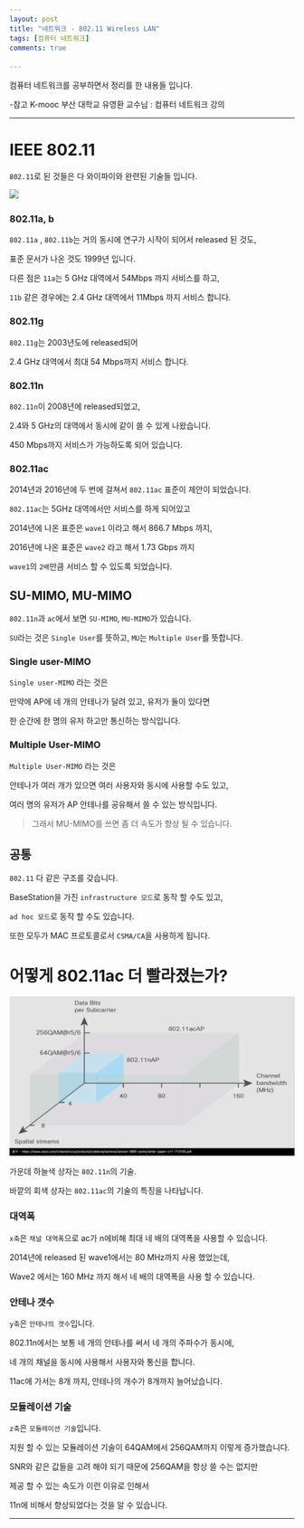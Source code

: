 ```yaml
---
layout: post
title: "네트워크 - 802.11 Wireless LAN"
tags: [컴퓨터 네트워크]
comments: true

---
```


컴퓨터 네트워크를 공부하면서 정리를 한 내용들 입니다.

-참고 K-mooc 부산 대학교 유영환 교수님 : 컴퓨터 네트워크 강의

---

# IEEE 802.11

`802.11`로 된 것들은 다 와이파이와 완련된 기술들 입니다.

<img src="/images/2021년/0221/IEEE 802.11.PNG">

### 802.11a, b

`802.11a` , `802.11b`는 거의 동시에 연구가 시작이 되어서 released 된 것도, 

표준 문서가 나온 것도 1999년 입니다.

다른 점은 `11a`는 5 GHz 대역에서 54Mbps 까지 서비스를 하고,

`11b` 같은 경우에는 2.4 GHz 대역에서 11Mbps 까지 서비스 합니다.

### 802.11g

`802.11g`는 2003년도에 released되어 

2.4 GHz 대역에서 최대 54 Mbps까지 서비스 합니다.

### 802.11n

`802.11n`이 2008년에 released되었고,

2.4와 5 GHz의 대역에서 동시에 같이 쓸 수 있게 나왔습니다.

450 Mbps까지 서비스가 가능하도록 되어 있습니다.

### 802.11ac

2014년과 2016년에 두 번에 걸쳐서 `802.11ac` 표준이 제안이 되었습니다.

`802.11ac`는 5GHz 대역에서만 서비스를 하게 되어있고 

2014년에 나온 표준은 `wave1` 이라고 해서 866.7 Mbps 까지,

2016년에 나온 표준은 `wave2` 라고 해서 1.73 Gbps 까지

`wave1`의 `2배`만큼 서비스 할 수 있도록 되었습니다.

## SU-MIMO, MU-MIMO

`802.11n`과 `ac`에서 보면 `SU-MIMO`, `MU-MIMO`가 있습니다.

`SU`라는 것은 `Single User`를 뜻하고, `MU`는 `Multiple User`를 뜻합니다.

### Single user-MIMO

`Single user-MIMO` 라는 것은 

만약에 AP에 네 개의 안테나가 달려 있고, 유저가 둘이 있다면 

한 순간에 한 명의 유저 하고만 통신하는 방식입니다.

### Multiple User-MIMO

`Multiple User-MIMO` 라는 것은

안테나가 여러 개가 있으면 여러 사용자와 동시에 사용할 수도 있고,

여러 명의 유저가 AP 안테나를 공유해서 쓸 수 있는 방식입니다.

> 그래서 MU-MIMO를 쓰면 좀 더 속도가 향상 될 수 있습니다.

## 공통

`802.11` 다 같은 구조를 갖습니다.

BaseStation을 가진 `infrastructure 모드`로 동작 할 수도 있고, 

`ad hoc 모드`로 동작 할 수도 있습니다.

또한 모두가 MAC 프로토콜로서 `CSMA/CA`을 사용하게 됩니다.

# 어떻게 802.11ac 더 빨라졌는가?

<img src="/images/2021년/0221/802.11an와 802.11n.PNG">

가운데 하늘색 상자는 `802.11n`의 기술.

바깥의 회색 상자는 `802.11ac`의 기술의 특징을 나타납니다.

### 대역폭

`x축`은 `채널 대역폭`으로 ac가 n에비해 최대 네 배의 대역폭을 사용할 수 있습니다.

2014년에 released 된 wave1에서는 80 MHz까지 사용 했었는데,

Wave2 에서는 160 MHz 까지 해서 네 배의 대역폭을 사용 할 수 있습니다.

### 안테나 갯수

`y축`은 `안테나의 갯수`입니다.

802.11n에서는 보통 네 개의 안테나를 써서 네 개의 주파수가 동시에, 

네 개의 채널을 동시에 사용해서 사용자와 통신을 합니다.

11ac에 가서는 8개 까지, 안테나의 개수가 8개까지 늘어났습니다.

### 모듈레이션 기술

`z축`은 `모듈레이션 기술`입니다.

지원 할 수 있는 모듈레이션 기술이 64QAM에서 256QAM까지 이렇게 증가했습니다.

SNR와 같은 값들을 고려 해야 되기 때문에 256QAM을 항상 쓸 수는 없지만

제공 할 수 있는 속도가 이런 이유로 인해서 

11n에 비해서 향상되었다는 것을 알 수 있습니다.

---
